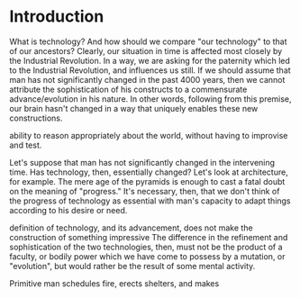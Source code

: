# Introduction

What is technology? And how should we compare "our technology" to that of our ancestors?
Clearly, our situation in time is affected most closely by the Industrial Revolution. In a way, we are asking for the paternity which led to the Industrial Revolution, and influences us still.
If we should assume that man has not significantly changed in the past 4000 years, then we cannot attribute the sophistication of his constructs to a commensurate advance/evolution in his nature.
In other words, following from this premise, our brain hasn't changed in a way that uniquely enables these new constructions. 



ability to reason appropriately about the world, without having to improvise and test. 


Let's suppose that man has not significantly changed in the intervening time. Has technology, then, essentially changed? 
Let's look at architecture, for example.
The mere age of the pyramids is enough to cast a fatal doubt on the meaning of "progress."
It's necessary, then, that we don't think of the progress of technology as essential with man's capacity to adapt things according to his desire or need. 



definition of technology, and its advancement, does not make the construction of something impressive
The difference in the refinement and sophistication of the two technologies, then, must not be the product of a faculty, or bodily power which we have come to possess by a mutation, or "evolution", but would rather be the result of some mental activity. 

Primitive man schedules fire, erects shelters, and makes 
